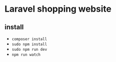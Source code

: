 # Laravel shopping website
## install
- `composer install`
- `sudo npm install`
- `sudo npm run dev`
- `npm run watch`
